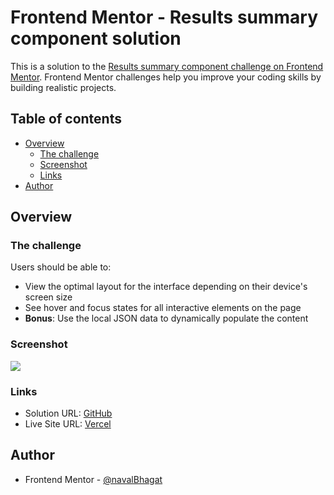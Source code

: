 # Frontend Mentor - Results summary component solution

This is a solution to the [Results summary component challenge on Frontend Mentor](https://www.frontendmentor.io/challenges/results-summary-component-CE_K6s0maV). Frontend Mentor challenges help you improve your coding skills by building realistic projects.

## Table of contents

- [Overview](#overview)
  - [The challenge](#the-challenge)
  - [Screenshot](#screenshot)
  - [Links](#links)
- [Author](#author)

## Overview

### The challenge

Users should be able to:

- View the optimal layout for the interface depending on their device's screen size
- See hover and focus states for all interactive elements on the page
- **Bonus**: Use the local JSON data to dynamically populate the content

### Screenshot

![](./screenshot.jpg)

### Links

- Solution URL: [GitHub](https://github.com/navalBhagat/results-summary-component-fe-mentor)
- Live Site URL: [Vercel](https://results-summary-component-fe-mentor.vercel.app/)

## Author

- Frontend Mentor - [@navalBhagat](https://www.frontendmentor.io/profile/navalBhagat)
